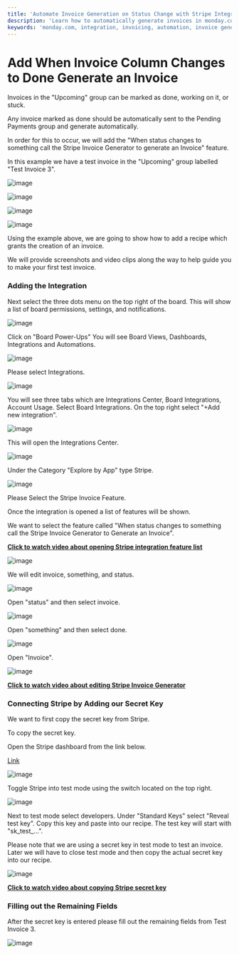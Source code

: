 ```yaml
---
title: 'Automate Invoice Generation on Status Change with Stripe Integration'
description: 'Learn how to automatically generate invoices in monday.com when the status of an invoice changes using the "When status changes to something call the Stripe Invoice Generator to Generate an Invoice" feature.'
keywords: 'monday.com, integration, invoicing, automation, invoice generation, status change, Stripe, documentation'
---
```


# Add When Invoice Column Changes to Done Generate an Invoice

Invoices in the "Upcoming" group can be marked as done, working on it, or stuck.
    
Any invoice marked as done should be automatically sent to the Pending Payments group and generate automatically. 

In order for this to occur, we will add the "When status changes to something call the Stripe Invoice Generator to generate an Invoice" feature. 

In this example we have a test invoice in the "Upcoming" group labelled "Test Invoice 3".

![image](/img/when_status_changes_generate_an_invoice/31.png)

![image](/img/when_status_changes_generate_an_invoice/When%20status%20changes%20screen%20shot%2032.png)

![image](/img/when_status_changes_generate_an_invoice/When%20Status%20Changes%20Screen%20shot%2033.png)

![image](/img//when_status_changes_generate_an_invoice/When%20status%20changes%20screen%20shot%2034.png)


Using the example above, we are going to show how to add a recipe which grants the creation of an invoice.

We will provide screenshots and video clips along the way to help guide you to make your first test invoice.

### Adding the Integration

Next select the three dots menu on the top right of the board. 
This will show a list of board permissions, settings, and notifications. 

![image](/img/1.2.png)    

Click on "Board Power-Ups" 
You will see Board Views, Dashboards, Integrations and Automations. 

![image](/img/3.png)

Please select Integrations. 

![image](/img/4.png) 

You will see three tabs which are Integrations Center, Board Integrations, Account Usage. 
Select Board Integrations. 
On the top right select "+Add new integration".

![image](/img/5.png)

This will open the Integrations Center.
 
![image](/img/6.png)

Under the Category "Explore by App" type Stripe.

![image](/img/7.png)  

Please Select the Stripe Invoice Feature. 

Once the integration is opened a list of features will be shown. 

We want to select the feature called "When status changes to something call the Stripe Invoice Generator to Generate an Invoice". 

[**Click to watch video about opening Stripe integration feature list**](https://www.youtube.com/watch?v=BUdPK-t4VWM)
 
![image](/img/when_status_changes_generate_an_invoice/When%20status%20changes%20screen%20shot%2035.png)

We will edit invoice, something, and status. 

![image](/img/when_status_changes_generate_an_invoice/When%20status%20changes%20screen%20shot%2036.png)
 
Open "status" and then select invoice. 

![image](/img/when_status_changes_generate_an_invoice/When%20status%20changes%20screen%20shot%2037.png)

Open "something" and then select done.

![image](/img/when_status_changes_generate_an_invoice/When%20status%20changes%20screen%20shot%2038.png)

Open "Invoice".

![image](/img/when_status_changes_generate_an_invoice/When%20status%20changes%20screen%20shot%2039.png)

[**Click to watch video about editing Stripe Invoice Generator**](https://www.youtube.com/watch?v=h2pejE2hk4g)

### Connecting Stripe by Adding our Secret Key

We want to first copy the secret key from Stripe. 

To copy the secret key. 

Open the Stripe dashboard from the link below. 

[Link](https://dashboard.stripe.com/dashboard) 

![image](/img/11.png)

Toggle Stripe into test mode using the switch located on the top right. 

![image](/img/12.png)

Next to test mode select developers. 
Under "Standard Keys" select "Reveal test key".
Copy this key and paste into our recipe. 
The test key will start with "sk_test_...".

Please note that we are using a secret key in test mode to test an invoice. 
Later we will have to close test mode and then copy the actual secret key into our recipe. 

![image](/img/13.png) 

[**Click to watch video about copying Stripe secret key**](https://www.youtube.com/watch?v=roijLB8hf78)

### Filling out the Remaining Fields

After the secret key is entered please fill out the remaining fields from Test Invoice 3. 

![image](/img/when_status_changes_generate_an_invoice/When%20status%20changes%20screen%20shot%2040.png)

